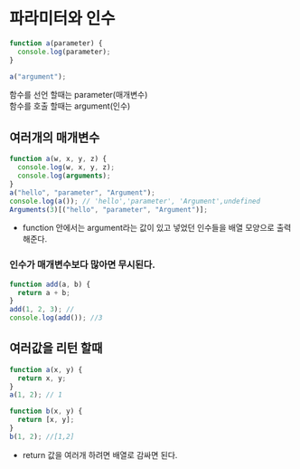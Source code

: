 # 파라미터와 인수

```js
function a(parameter) {
  console.log(parameter);
}

a("argument");
```

함수를 선언 할때는 parameter(매개변수) <br>
함수를 호출 할때는 argument(인수) <br>

## 여러개의 매개변수

```js
function a(w, x, y, z) {
  console.log(w, x, y, z);
  console.log(arguments);
}
a("hello", "parameter", "Argument");
console.log(a()); // 'hello','parameter', 'Argument',undefined
Arguments(3)[("hello", "parameter", "Argument")];
```

- function 안에서는 argument라는 값이 있고 넣었던 인수들을 배열 모양으로 출력 해준다.

### 인수가 매개변수보다 많아면 무시된다.

```js
function add(a, b) {
  return a + b;
}
add(1, 2, 3); //
console.log(add()); //3
```

## 여러값을 리턴 할때

```js
function a(x, y) {
  return x, y;
}
a(1, 2); // 1

function b(x, y) {
  return [x, y];
}
b(1, 2); //[1,2]
```

- return 값을 여러개 하려면 배열로 감싸면 된다.
